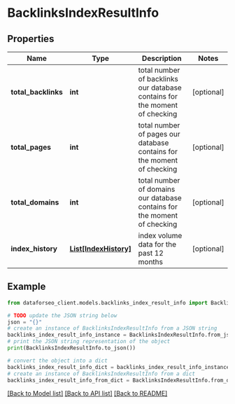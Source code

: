 # BacklinksIndexResultInfo


## Properties

Name | Type | Description | Notes
------------ | ------------- | ------------- | -------------
**total_backlinks** | **int** | total number of backlinks our database contains for the moment of checking | [optional] 
**total_pages** | **int** | total number of pages our database contains for the moment of checking | [optional] 
**total_domains** | **int** | total number of domains our database contains for the moment of checking | [optional] 
**index_history** | [**List[IndexHistory]**](IndexHistory.md) | index volume data for the past 12 months | [optional] 

## Example

```python
from dataforseo_client.models.backlinks_index_result_info import BacklinksIndexResultInfo

# TODO update the JSON string below
json = "{}"
# create an instance of BacklinksIndexResultInfo from a JSON string
backlinks_index_result_info_instance = BacklinksIndexResultInfo.from_json(json)
# print the JSON string representation of the object
print(BacklinksIndexResultInfo.to_json())

# convert the object into a dict
backlinks_index_result_info_dict = backlinks_index_result_info_instance.to_dict()
# create an instance of BacklinksIndexResultInfo from a dict
backlinks_index_result_info_from_dict = BacklinksIndexResultInfo.from_dict(backlinks_index_result_info_dict)
```
[[Back to Model list]](../README.md#documentation-for-models) [[Back to API list]](../README.md#documentation-for-api-endpoints) [[Back to README]](../README.md)


